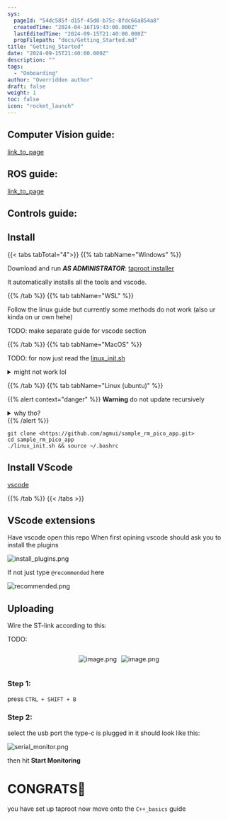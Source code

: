 ```yaml
---
sys:
  pageId: "54dc585f-d15f-45d0-b75c-8fdc66a854a8"
  createdTime: "2024-04-16T19:43:00.000Z"
  lastEditedTime: "2024-09-15T21:40:00.000Z"
  propFilepath: "docs/Getting_Started.md"
title: "Getting_Started"
date: "2024-09-15T21:40:00.000Z"
description: ""
tags:
  - "Onboarding"
author: "Overridden author"
draft: false
weight: 1
toc: false
icon: "rocket_launch"
---
```


## Computer Vision guide:

[link_to_page](86d45bc0-388b-4d26-8848-44f255f73d0e)

## ROS guide:

[link_to_page](3c76c1de-ec8f-46d6-8b0a-294005edc2d5)

## Controls guide:

## Install

{{< tabs tabTotal="4">}}
{{% tab tabName="Windows" %}}

Download and run _**AS ADMINISTRATOR**_: [taproot installer](https://github.com/Thornbots/TeachingFreshies/releases/tag/1.0)

It automatically installs all the tools and vscode.

{{% /tab %}}
{{% tab tabName="WSL" %}}

Follow the linux guide but currently some methods do not work (also ur kinda on ur own hehe)

TODO: make separate guide for vscode section

{{% /tab %}}
{{% tab tabName="MacOS" %}}

TODO: for now just read the [linux_init.sh](https://github.com/agmui/sample_rm_pico_app/blob/main/linux_init.sh)

<details>
<summary>might not work lol</summary>

`brew install libusb pkg-config`

Next install: [vscode](https://code.visualstudio.com/Download)

</details>

{{% /tab %}}
{{% tab tabName="Linux (ubuntu)" %}}

{{% alert context="danger" %}}
**Warning** do not update recursively
<details>
<summary>why tho?</summary>
There are some submodules that may go on for a while (like tinyusb) and I highly
recommend you don't need to get them.
If you want to see what submodules I update just look in `linux_init.sh`
</details>
{{% /alert %}}

```shell
git clone <https://github.com/agmui/sample_rm_pico_app.git>
cd sample_rm_pico_app
./linux_init.sh && source ~/.bashrc
```

## Install VScode

[vscode](https://code.visualstudio.com/Download)

{{% /tab %}}
{{< /tabs >}}

## VScode extensions

Have vscode open this repo
When first opining vscode should ask you to install the plugins

![install_plugins.png](https://prod-files-secure.s3.us-west-2.amazonaws.com/d518164a-d88e-44d1-a4ee-3adb3bd8bce0/89bd30f0-1825-4e77-867b-0a41ce370880/install_plugins.png?X-Amz-Algorithm=AWS4-HMAC-SHA256&X-Amz-Content-Sha256=UNSIGNED-PAYLOAD&X-Amz-Credential=ASIAZI2LB466WXLXHSSG%2F20250309%2Fus-west-2%2Fs3%2Faws4_request&X-Amz-Date=20250309T090112Z&X-Amz-Expires=3600&X-Amz-Security-Token=IQoJb3JpZ2luX2VjECcaCXVzLXdlc3QtMiJIMEYCIQCAYAO9VOSwrpoFAJ7cF%2F0J2vJf6LKkW0grzWKVsG9CqQIhAIJ0p3rXf%2FxifAf8QVIS3bAL018WgkvXi2lqZCi6kn1XKv8DCHAQABoMNjM3NDIzMTgzODA1IgyiPZAOyNqHyq6mXu0q3AN7Ok4%2BhqdRbsKLZDHywqPraSsmPN6Yjs6EkaWi8H1kMJN2AvS1eXmv5eEKsoNW82WzZG2Ew4b12dHFRqRJ0fSPMpd43x%2FRESq0gtrUp7tMo0GzMcdrqANGbEBeb4RMhPV9J5E89IAOtA7j%2FLpw8eij2NeCgNgQFkKJeGLzxy5fbDIKltiNs5E2tN71ReHvRdrSN3mBuzQLwnd8Kewfq2o2rSP2p9SUFCWicz3EYzPA1vltzAQnKLNLrFJTtoP9R3kbfLU2ruEfMU5E%2BYWKsP5woC2J700zLKB6acTu5U8VVB0tCTt4boNt919sS0X7BHyBHUnBz8pSIaagyPndRYOUeyR4CnYq0vFiy4Wa0yn3AQb54BNsWzKZw%2Bhj4frS%2BmeV8mwvbnNWLoEiZ8U%2Bdh39fddwAlRZ4yuVo3lIBYOTDL7M%2FU0kh5easYIV0FtOJ6qV4A9ccg8Kdh8AQocWzV%2FFq1T0Ek63skI%2FHtNHehEyhN%2FKaFMz78Kq9FTSLYiiJG%2FuDWBXW5T1KWwEV4LexeR1JqFkwXtxfYUGESQ0ddSBhhvZz3co0e4HS48DGT8SvoiCLCYR6ChmTXMsd2SLUa59OJUnsWzfVMNHXlmIYGp%2FPLgfZxwnGHJlRAtkKjCd67S%2BBjqkAat5EIrp7eSoHA6itOeDiJl%2F4WcrXp63%2BN2Dn5jqZzPRzgEMzKH5qaOx8Lp74oeRWYMApbmzPJuwo2meEJVI8p%2BxhSUyWybz6Uqd7%2Fsx5tXzEevw2uhxqRekC0PqTq1juaQ%2BiIDNMgx3WTizJOgT5Qk8KJz3Ci0IYLHPnI4H3WXMfQFzz%2FzlXS%2B6vnpwKZDJy91jS66LTE4QusxPBNgi1hd6cbEm&X-Amz-Signature=b8219176b6b57e43d8ea8f82cde36f4c4710c6b26dc9f0a856c7e136b892fd71&X-Amz-SignedHeaders=host&x-id=GetObject)

If not just type `@recommended` here  

![recommended.png](https://prod-files-secure.s3.us-west-2.amazonaws.com/d518164a-d88e-44d1-a4ee-3adb3bd8bce0/61e661e9-5d85-4dfc-be0d-8d2097a5e793/recommended.png?X-Amz-Algorithm=AWS4-HMAC-SHA256&X-Amz-Content-Sha256=UNSIGNED-PAYLOAD&X-Amz-Credential=ASIAZI2LB466WXLXHSSG%2F20250309%2Fus-west-2%2Fs3%2Faws4_request&X-Amz-Date=20250309T090112Z&X-Amz-Expires=3600&X-Amz-Security-Token=IQoJb3JpZ2luX2VjECcaCXVzLXdlc3QtMiJIMEYCIQCAYAO9VOSwrpoFAJ7cF%2F0J2vJf6LKkW0grzWKVsG9CqQIhAIJ0p3rXf%2FxifAf8QVIS3bAL018WgkvXi2lqZCi6kn1XKv8DCHAQABoMNjM3NDIzMTgzODA1IgyiPZAOyNqHyq6mXu0q3AN7Ok4%2BhqdRbsKLZDHywqPraSsmPN6Yjs6EkaWi8H1kMJN2AvS1eXmv5eEKsoNW82WzZG2Ew4b12dHFRqRJ0fSPMpd43x%2FRESq0gtrUp7tMo0GzMcdrqANGbEBeb4RMhPV9J5E89IAOtA7j%2FLpw8eij2NeCgNgQFkKJeGLzxy5fbDIKltiNs5E2tN71ReHvRdrSN3mBuzQLwnd8Kewfq2o2rSP2p9SUFCWicz3EYzPA1vltzAQnKLNLrFJTtoP9R3kbfLU2ruEfMU5E%2BYWKsP5woC2J700zLKB6acTu5U8VVB0tCTt4boNt919sS0X7BHyBHUnBz8pSIaagyPndRYOUeyR4CnYq0vFiy4Wa0yn3AQb54BNsWzKZw%2Bhj4frS%2BmeV8mwvbnNWLoEiZ8U%2Bdh39fddwAlRZ4yuVo3lIBYOTDL7M%2FU0kh5easYIV0FtOJ6qV4A9ccg8Kdh8AQocWzV%2FFq1T0Ek63skI%2FHtNHehEyhN%2FKaFMz78Kq9FTSLYiiJG%2FuDWBXW5T1KWwEV4LexeR1JqFkwXtxfYUGESQ0ddSBhhvZz3co0e4HS48DGT8SvoiCLCYR6ChmTXMsd2SLUa59OJUnsWzfVMNHXlmIYGp%2FPLgfZxwnGHJlRAtkKjCd67S%2BBjqkAat5EIrp7eSoHA6itOeDiJl%2F4WcrXp63%2BN2Dn5jqZzPRzgEMzKH5qaOx8Lp74oeRWYMApbmzPJuwo2meEJVI8p%2BxhSUyWybz6Uqd7%2Fsx5tXzEevw2uhxqRekC0PqTq1juaQ%2BiIDNMgx3WTizJOgT5Qk8KJz3Ci0IYLHPnI4H3WXMfQFzz%2FzlXS%2B6vnpwKZDJy91jS66LTE4QusxPBNgi1hd6cbEm&X-Amz-Signature=8a8bed4919055a40faf3d46030c2bb7f646428c052b9e21f2a583d07a0693bcc&X-Amz-SignedHeaders=host&x-id=GetObject)

## Uploading

Wire the ST-link according to this:

TODO:

<div style="display: flex;flex-direction: row; column-gap:10px; max-width: 630px;justify-content: center;">
<div>

![image.png](https://prod-files-secure.s3.us-west-2.amazonaws.com/d518164a-d88e-44d1-a4ee-3adb3bd8bce0/210ecb78-1116-4d7b-b9b7-2292f66fa2c2/image.png?X-Amz-Algorithm=AWS4-HMAC-SHA256&X-Amz-Content-Sha256=UNSIGNED-PAYLOAD&X-Amz-Credential=ASIAZI2LB466WYIS6VGR%2F20250309%2Fus-west-2%2Fs3%2Faws4_request&X-Amz-Date=20250309T090116Z&X-Amz-Expires=3600&X-Amz-Security-Token=IQoJb3JpZ2luX2VjECcaCXVzLXdlc3QtMiJHMEUCIQDqkNQGsoZyUmMtiworWTOM2YhbkUDciYUcKYEplxc35QIgfddtE3JZuhEsSMDFI1grYe3kJ21Mrosf5NPwZQrGxtQq%2FwMIcBAAGgw2Mzc0MjMxODM4MDUiDAV4GcqQTBTkizszhyrcA5zazjLcSOJHkFrNXUZdteEOhkZVHiPRD7xxeNc6Unqs6uDJB33kWTTJmK4E%2BujH6%2BHVVkuApkrseHvmRHi5AioR97qosvh37LaYkI6%2BgX%2F6mxwqA54D2J2jyxjJ9RrRaq87D0WyWIdZyvplzxITWavthg5hek9M7dbgPAXbTNbcw6%2Fv83sbTVisUbH8CXGD83%2FiCW0mJrk686IuWJvzGj9QIMgmuSjNZOfoFR9gkJOS1yxTgU5ak4jwzt6gBxJGbFipbxds43yCQDluoc3RZR53te%2F7T2g3IsIJ2MzUgUpt27IH9UeqMDNTTb0%2BSTxyRyEk3qFQDi%2FTvXsmuTUg8ZTpnzMXjjJBzILfzP5UVcwyp5vBPjzSO%2F0LVKvhyw4ry1oCvuf0eVAVBKSo7HLSThXJZMMI2uJXZyeB1oSRtFnT4jmh1cWiJ1gzK8Lygm%2FLV%2BnO6b%2BPD4wbTKZwj3ffv9PEgreUqv5z733PFTGDSvSBBApORCIfGO%2FRt1fgJc0ICg1pNxgqr3O%2FbVpNPWvJlHrFOCNJbwRoe0%2Bek%2FWVZGPb3hfqT0sE8HlGs0YIRf5qJfVLw7O%2FP5MO6%2BOksfiNU%2Bp1HeMiB7K%2FBZMl2N3qiM9nSKVKIT6zst98wpXWMJPrtL4GOqUBSNfZDsIyFcLtRxOUk05lZFTY7pyvAa0R5lB2wx072hXA6zHufQbd%2BDktfsZeP0Lv1gr9Nrc0XSOKYt33hz2WPbwnL2HWf4nJ28QzHhEkbAiDeIVdFJKDFezDO18DBZgfcBHt%2B6lo%2BIJynNUMQJF804keQlbG5RlUIdjkPRDehW%2F2OG5QKN8XoCLYCX%2FjX4thcRh0%2Bunt8kwf9kYeVExnCE4HrhXn&X-Amz-Signature=cfb574fae19d50e08f3e31692f8f5a33822ae8a9f6f65d34a00615435b65aa96&X-Amz-SignedHeaders=host&x-id=GetObject)

</div>
<div>

![image.png](https://prod-files-secure.s3.us-west-2.amazonaws.com/d518164a-d88e-44d1-a4ee-3adb3bd8bce0/33a0fd0f-8ca6-4a86-8e09-26e95ded1fff/image.png?X-Amz-Algorithm=AWS4-HMAC-SHA256&X-Amz-Content-Sha256=UNSIGNED-PAYLOAD&X-Amz-Credential=ASIAZI2LB466TSLMWKYA%2F20250309%2Fus-west-2%2Fs3%2Faws4_request&X-Amz-Date=20250309T090116Z&X-Amz-Expires=3600&X-Amz-Security-Token=IQoJb3JpZ2luX2VjECcaCXVzLXdlc3QtMiJIMEYCIQCUbo98fUlr0%2BA7TfM3lGHgtnOtIiKXAo6iVp8dr23oMAIhAO53PJH4Q6NRnpLKr%2F1H09FeCYcA6LuMa%2BjAzJ7MCEqqKv8DCHAQABoMNjM3NDIzMTgzODA1IgxFElpPg9KrkScXEmYq3ANv8nJAc30kYIXXGEKMxrbNGzLY2cfbTDE0LOtqm3IxrMU4VgubtxPg7Yz7SDc%2BRvjlar0SFYyNRrX9VhTJDZ6BYF1WneG6vbLSWBVWxoldpvoPXKngoX3yavytYs5IAYiYxNGZ8z560aeJG1uK0WONdA5FTyEtvRfysI8d4QSykgX3XHO7%2BwmPcX3wAMjU0qdetQcBmkfeduHuzsiJRjt9ksMpajilnxfnpyEXiIxZ2YYz8Neo6%2Bk8HQkqaz1hcsLewJFOx9RsJNRiDCmHCT1W9PXHJBdBqw9C%2BC1EsKwUpxDw97YlvR2cCfsr8Z9%2BH49tgbKMXRHMx0MuSlKeCaaT%2BDrEUyIAP7fxRmSjL6%2B%2BIxmfcyIOW2IsRaoy5Sy051bfiugpHtDn7X5g%2FWVKSQrslBNcjMEU8Jail58qku9Flk2m6MUqK05mlbc95ar0mjZY5Pj3dKtGBGqPkJDsLsoJjNadM3VhCftftj44XnAtEN2Nb9lVAY3GO8%2FwA%2Ff3nmKO0nC4J%2FAtl%2BwZEW%2BjJ9FUE6FqjSnB0at4fuixUFuanwy7X4Nk9l9mGGGWPgYKrVYM8o7zAaqRozEm7BKseZA%2BQh4CXd86cZYY%2B%2FX600GPMPcLanmFtHmA09dStzCY67S%2BBjqkAW5oz4CdCqvWbxqSA11NsYn1IBYm%2FKy%2FoUu30eFgrXXaw6YVBlH%2FRQTLCg4vL%2FOVS1XQ69NNGnaaSYZOfVhZAdQAfdjbTvap7yN5L4lSO7PTcOdGA1u8bW9KMMeGOT4u17EjdJtFa6ryymBzUwtPZzubQmOVDqtEvdDwOMzITUa%2BVy4aYSrctJtrz%2FFWhyv%2BAdDIoNskIrnuXZoC9GFYu%2BtzLA5J&X-Amz-Signature=92a76a44d998cdc6b4f1d1604ddc2db1e32beacbfe13b3b12c9c81df6dac035c&X-Amz-SignedHeaders=host&x-id=GetObject)

</div>
</div>

### Step 1:

press `CTRL + SHIFT + B`

### Step 2:

select the usb port the type-c is plugged in it should look like this:

![serial_monitor.png](https://prod-files-secure.s3.us-west-2.amazonaws.com/d518164a-d88e-44d1-a4ee-3adb3bd8bce0/f03f4774-05d4-4393-b6a0-d5efb6d315ab/serial_monitor.png?X-Amz-Algorithm=AWS4-HMAC-SHA256&X-Amz-Content-Sha256=UNSIGNED-PAYLOAD&X-Amz-Credential=ASIAZI2LB466WXLXHSSG%2F20250309%2Fus-west-2%2Fs3%2Faws4_request&X-Amz-Date=20250309T090112Z&X-Amz-Expires=3600&X-Amz-Security-Token=IQoJb3JpZ2luX2VjECcaCXVzLXdlc3QtMiJIMEYCIQCAYAO9VOSwrpoFAJ7cF%2F0J2vJf6LKkW0grzWKVsG9CqQIhAIJ0p3rXf%2FxifAf8QVIS3bAL018WgkvXi2lqZCi6kn1XKv8DCHAQABoMNjM3NDIzMTgzODA1IgyiPZAOyNqHyq6mXu0q3AN7Ok4%2BhqdRbsKLZDHywqPraSsmPN6Yjs6EkaWi8H1kMJN2AvS1eXmv5eEKsoNW82WzZG2Ew4b12dHFRqRJ0fSPMpd43x%2FRESq0gtrUp7tMo0GzMcdrqANGbEBeb4RMhPV9J5E89IAOtA7j%2FLpw8eij2NeCgNgQFkKJeGLzxy5fbDIKltiNs5E2tN71ReHvRdrSN3mBuzQLwnd8Kewfq2o2rSP2p9SUFCWicz3EYzPA1vltzAQnKLNLrFJTtoP9R3kbfLU2ruEfMU5E%2BYWKsP5woC2J700zLKB6acTu5U8VVB0tCTt4boNt919sS0X7BHyBHUnBz8pSIaagyPndRYOUeyR4CnYq0vFiy4Wa0yn3AQb54BNsWzKZw%2Bhj4frS%2BmeV8mwvbnNWLoEiZ8U%2Bdh39fddwAlRZ4yuVo3lIBYOTDL7M%2FU0kh5easYIV0FtOJ6qV4A9ccg8Kdh8AQocWzV%2FFq1T0Ek63skI%2FHtNHehEyhN%2FKaFMz78Kq9FTSLYiiJG%2FuDWBXW5T1KWwEV4LexeR1JqFkwXtxfYUGESQ0ddSBhhvZz3co0e4HS48DGT8SvoiCLCYR6ChmTXMsd2SLUa59OJUnsWzfVMNHXlmIYGp%2FPLgfZxwnGHJlRAtkKjCd67S%2BBjqkAat5EIrp7eSoHA6itOeDiJl%2F4WcrXp63%2BN2Dn5jqZzPRzgEMzKH5qaOx8Lp74oeRWYMApbmzPJuwo2meEJVI8p%2BxhSUyWybz6Uqd7%2Fsx5tXzEevw2uhxqRekC0PqTq1juaQ%2BiIDNMgx3WTizJOgT5Qk8KJz3Ci0IYLHPnI4H3WXMfQFzz%2FzlXS%2B6vnpwKZDJy91jS66LTE4QusxPBNgi1hd6cbEm&X-Amz-Signature=30bdd36757afa198c5ae3e9d2da55fe62c332865f65d0f8e592f5c8dcac2c323&X-Amz-SignedHeaders=host&x-id=GetObject)

then hit **Start Monitoring**

# CONGRATS🎉

you have set up taproot now move onto the `C++_basics` guide
